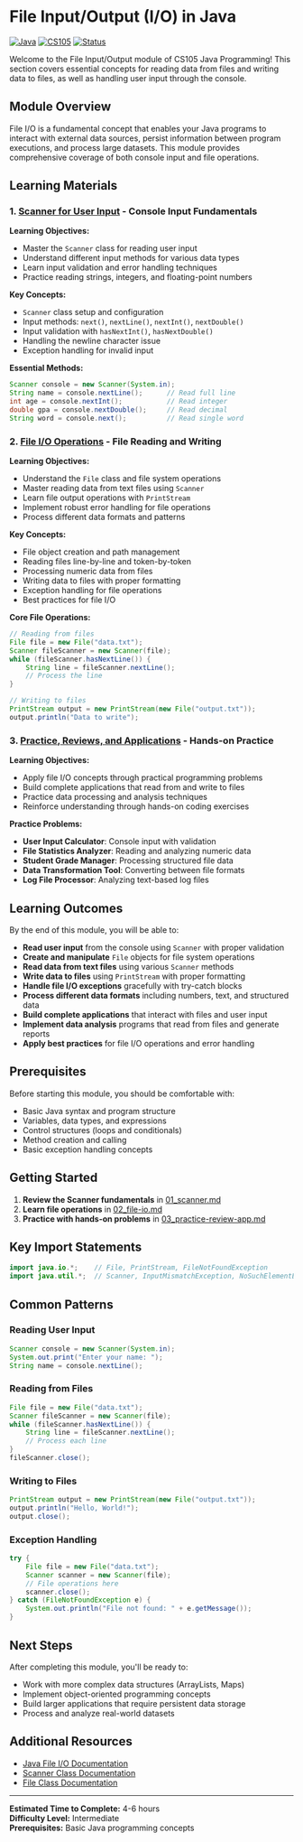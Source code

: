 # File Input/Output (I/O) in Java

[![Java](https://img.shields.io/badge/Java-ED8B00?style=for-the-badge&logo=openjdk&logoColor=white)](https://www.oracle.com/java/)
[![CS105](https://img.shields.io/badge/CS105-File%20I%2FO-007ACC?style=for-the-badge&logo=java&logoColor=white)](https://github.com/your-org/CS105-Java)
[![Status](https://img.shields.io/badge/Status-Complete-brightgreen?style=for-the-badge)](https://github.com/your-org/CS105-Java)

Welcome to the File Input/Output module of CS105 Java Programming! This section covers essential concepts for reading data from files and writing data to files, as well as handling user input through the console.

## Module Overview

File I/O is a fundamental concept that enables your Java programs to interact with external data sources, persist information between program executions, and process large datasets. This module provides comprehensive coverage of both console input and file operations.

## Learning Materials

### 1. [Scanner for User Input](./01_scanner.md) - Console Input Fundamentals
**Learning Objectives:**
- Master the `Scanner` class for reading user input
- Understand different input methods for various data types
- Learn input validation and error handling techniques
- Practice reading strings, integers, and floating-point numbers

**Key Concepts:**
- `Scanner` class setup and configuration
- Input methods: `next()`, `nextLine()`, `nextInt()`, `nextDouble()`
- Input validation with `hasNextInt()`, `hasNextDouble()`
- Handling the newline character issue
- Exception handling for invalid input

**Essential Methods:**
```java
Scanner console = new Scanner(System.in);
String name = console.nextLine();      // Read full line
int age = console.nextInt();           // Read integer
double gpa = console.nextDouble();     // Read decimal
String word = console.next();          // Read single word
```

### 2. [File I/O Operations](./02_file-io.md) - File Reading and Writing
**Learning Objectives:**
- Understand the `File` class and file system operations
- Master reading data from text files using `Scanner`
- Learn file output operations with `PrintStream`
- Implement robust error handling for file operations
- Process different data formats and patterns

**Key Concepts:**
- File object creation and path management
- Reading files line-by-line and token-by-token
- Processing numeric data from files
- Writing data to files with proper formatting
- Exception handling for file operations
- Best practices for file I/O

**Core File Operations:**
```java
// Reading from files
File file = new File("data.txt");
Scanner fileScanner = new Scanner(file);
while (fileScanner.hasNextLine()) {
    String line = fileScanner.nextLine();
    // Process the line
}

// Writing to files
PrintStream output = new PrintStream(new File("output.txt"));
output.println("Data to write");
```

### 3. [Practice, Reviews, and Applications](./03_practice-review-app.md) - Hands-on Practice
**Learning Objectives:**
- Apply file I/O concepts through practical programming problems
- Build complete applications that read from and write to files
- Practice data processing and analysis techniques
- Reinforce understanding through hands-on coding exercises

**Practice Problems:**
- **User Input Calculator**: Console input with validation
- **File Statistics Analyzer**: Reading and analyzing numeric data
- **Student Grade Manager**: Processing structured file data
- **Data Transformation Tool**: Converting between file formats
- **Log File Processor**: Analyzing text-based log files

## Learning Outcomes

By the end of this module, you will be able to:

- **Read user input** from the console using `Scanner` with proper validation
- **Create and manipulate** `File` objects for file system operations
- **Read data from text files** using various `Scanner` methods
- **Write data to files** using `PrintStream` with proper formatting
- **Handle file I/O exceptions** gracefully with try-catch blocks
- **Process different data formats** including numbers, text, and structured data
- **Build complete applications** that interact with files and user input
- **Implement data analysis** programs that read from files and generate reports
- **Apply best practices** for file I/O operations and error handling

## Prerequisites

Before starting this module, you should be comfortable with:
- Basic Java syntax and program structure
- Variables, data types, and expressions
- Control structures (loops and conditionals)
- Method creation and calling
- Basic exception handling concepts

## Getting Started

1. **Review the Scanner fundamentals** in [01_scanner.md](./01_scanner.md)
2. **Learn file operations** in [02_file-io.md](./02_file-io.md)
3. **Practice with hands-on problems** in [03_practice-review-app.md](./03_practice-review-app.md)

## Key Import Statements

```java
import java.io.*;    // File, PrintStream, FileNotFoundException
import java.util.*;  // Scanner, InputMismatchException, NoSuchElementException
```

## Common Patterns

### Reading User Input
```java
Scanner console = new Scanner(System.in);
System.out.print("Enter your name: ");
String name = console.nextLine();
```

### Reading from Files
```java
File file = new File("data.txt");
Scanner fileScanner = new Scanner(file);
while (fileScanner.hasNextLine()) {
    String line = fileScanner.nextLine();
    // Process each line
}
fileScanner.close();
```

### Writing to Files
```java
PrintStream output = new PrintStream(new File("output.txt"));
output.println("Hello, World!");
output.close();
```

### Exception Handling
```java
try {
    File file = new File("data.txt");
    Scanner scanner = new Scanner(file);
    // File operations here
    scanner.close();
} catch (FileNotFoundException e) {
    System.out.println("File not found: " + e.getMessage());
}
```

## Next Steps

After completing this module, you'll be ready to:
- Work with more complex data structures (ArrayLists, Maps)
- Implement object-oriented programming concepts
- Build larger applications that require persistent data storage
- Process and analyze real-world datasets

## Additional Resources

- [Java File I/O Documentation](https://docs.oracle.com/en/java/javase/17/docs/api/java.base/java/io/package-summary.html)
- [Scanner Class Documentation](https://docs.oracle.com/en/java/javase/17/docs/api/java.base/java/util/Scanner.html)
- [File Class Documentation](https://docs.oracle.com/en/java/javase/17/docs/api/java.base/java/io/File.html)

---

**Estimated Time to Complete:** 4-6 hours  
**Difficulty Level:** Intermediate  
**Prerequisites:** Basic Java programming concepts 